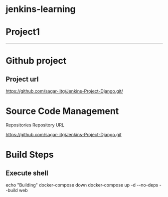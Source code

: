 # jenkins-learning

# Project1
-----------------------


# Github project
## Project url
https://github.com/sagar-iitg/Jenkins-Project-Django.git/

# Source Code Management
Repositories
Repository URL


https://github.com/sagar-iitg/Jenkins-Project-Django.git


# Build Steps

## Execute shell
echo "Building"
docker-compose down
docker-compose up -d --no-deps --build web
